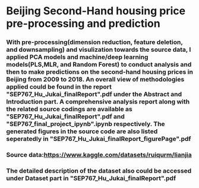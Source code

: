 #  Beijing Second-Hand housing price pre-processing and prediction

### With pre-processing(dimension reduction, feature deletion, and downsampling) and visulization towards the source data, I applied PCA models and machine/deep learning models(PLS,MLR, and Random Forest) to conduct analysis and then to make predictions on the second-hand housing prices in Beijing from 2009 to 2018. An overall view of methodologies applied could be found in the report "SEP767_Hu_Jukai_finalReport".pdf under the Abstract and Introduction part. A comprehensive analysis report along with the related source codings are available as "SEP767_Hu_Jukai_finalReport".pdf and "SEP767_final_project_ipynb".ipynb respectively. The generated figures in the source code are also listed seperatedly in "SEP767_Hu_Jukai_finalReport_figurePage".pdf

### Source data:https://www.kaggle.com/datasets/ruiqurm/lianjia
### The detailed description of the dataset also could be accessed under Dataset part in "SEP767_Hu_Jukai_finalReport".pdf
